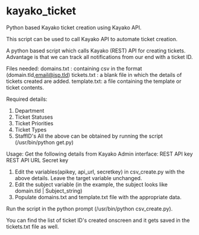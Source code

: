 # kayako_ticket
Python based Kayako ticket creation using Kayako API.

This script can be used to call Kayako API to automate ticket creation.

A python based script which calls Kayako (REST) API for creating tickets. Advantage is that we can track all notifications from our end with a ticket ID.

Files needed:
        domains.txt : containing csv in the format (domain.tld,email@isp.tld)
        tickets.txt : a blank file in which the details of tickets created are added.
        template.txt: a file containing the template or ticket contents.

Required details:
  1. Department
  2. Ticket Statuses
  3. Ticket Priorities
  4. Ticket Types
  5. StaffID's
All the above can be obtained by running the script (/usr/bin/python get.py)

Usage:
    Get the following details from Kayako Admin interface:
      REST API key
      REST API URL
      Secret key

1. Edit the variables(apikey, api_url, secretkey) in csv_create.py with the above details. Leave the target variable unchanged.
2. Edit the subject variable (in the example, the subject looks like domain.tld | Subject_string)
3. Populate domains.txt and template.txt file with the appropriate data.

Run the script in the python prompt (/usr/bin/python csv_create.py).

You can find the list of ticket ID's created onscreen and it gets saved in the tickets.txt file as well.
    
    
